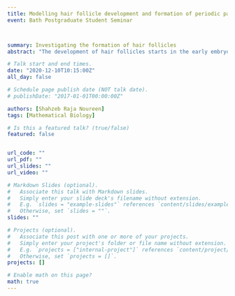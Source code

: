 ```yaml
---
title: Modelling hair follicle development and formation of periodic patterns of cells.
event: Bath Postgraduate Student Seminar



summary: Investigating the formation of hair follicles
abstract: "The development of hair follicles starts in the early embryonic days. In this talk, I will take you through an exciting journey of what contributes to the formation of hair follicles and how pigment (colour) producing cell behave in response to these follicles to form cool periodic patterns. Don’t need an A* in GCSE biology or any complicated maths as you will see how complex biological behaviours can be modelled using some simple mathematical tools."

# Talk start and end times.
date: "2020-12-10T10:15:00Z"
all_day: false

# Schedule page publish date (NOT talk date).
# publishDate: "2017-01-01T00:00:00Z"

authors: [Shahzeb Raja Noureen]
tags: [Mathematical Biology]

# Is this a featured talk? (true/false)
featured: false


url_code: ""
url_pdf: ""
url_slides: ""
url_video: ""

# Markdown Slides (optional).
#   Associate this talk with Markdown slides.
#   Simply enter your slide deck's filename without extension.
#   E.g. `slides = "example-slides"` references `content/slides/example-slides.md`.
#   Otherwise, set `slides = ""`.
slides: ""

# Projects (optional).
#   Associate this post with one or more of your projects.
#   Simply enter your project's folder or file name without extension.
#   E.g. `projects = ["internal-project"]` references `content/project/deep-learning/index.md`.
#   Otherwise, set `projects = []`.
projects: []

# Enable math on this page?
math: true
---
```



